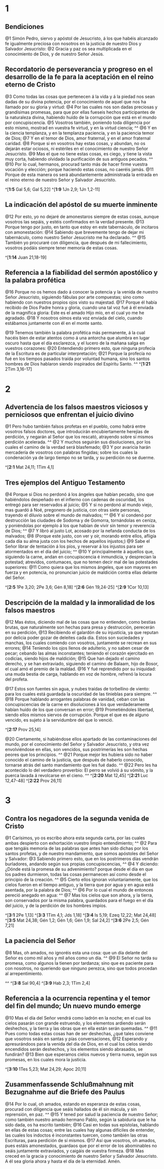 # 1 
## Bendiciones
@1 Simón Pedro, siervo y apóstol de Jesucristo, á los que habéis alcanzado fe igualmente preciosa con nosotros en la justicia de nuestro Dios y Salvador Jesucristo: @2 Gracia y paz os sea multiplicada en el conocimiento de Dios, y de nuestro Señor Jesús. 


## Recordatorio de perseverancia y progreso en el desarrollo de la fe para la aceptación en el reino eterno de Cristo
@3 Como todas las cosas que pertenecen á la vida y á la piedad nos sean dadas de su divina potencia, por el conocimiento de aquel que nos ha llamado por su gloria y virtud: @4 Por las cuales nos son dadas preciosas y grandísimas promesas, para que por ellas fueseis hechos participantes de la naturaleza divina, habiendo huído de la corrupción que está en el mundo por concupiscencia. @5 Vosotros también, poniendo toda diligencia por esto mismo, mostrad en vuestra fe virtud, y en la virtud ciencia; ^^ @6 Y en la ciencia templanza, y en la templanza paciencia, y en la paciencia temor de Dios; @7 Y en el temor de Dios, amor fraternal, y en el amor fraternal caridad. @8 Porque si en vosotros hay estas cosas, y abundan, no os dejarán estar ociosos, ni estériles en el conocimiento de nuestro Señor Jesucristo. @9 Mas el que no tiene estas cosas, es ciego, y tiene la vista muy corta, habiendo olvidado la purificación de sus antiguos pecados. ^^ @10 Por lo cual, hermanos, procurad tanto más de hacer firme vuestra vocación y elección; porque haciendo estas cosas, no caeréis jamás. @11 Porque de esta manera os será abundantemente administrada la entrada en el reino eterno de nuestro Señor y Salvador Jesucristo. 

^[**1:5** Gal 5,6; Gal 5,22] ^[**1:9** 1Jn 2,9; 1Jn 1,2-11]

## La indicación del apóstol de su muerte inminente
@12 Por esto, yo no dejaré de amonestaros siempre de estas cosas, aunque vosotros las sepáis, y estéis confirmados en la verdad presente. @13 Porque tengo por justo, en tanto que estoy en este tabernáculo, de incitaros con amonestación: @14 Sabiendo que brevemente tengo de dejar mi tabernáculo, como nuestro Señor Jesucristo me ha declarado. ^^ @15 También yo procuraré con diligencia, que después de mi fallecimiento, vosotros podáis siempre tener memoria de estas cosas. 

^[**1:14** Juan 21,18-19]

## Referencia a la fiabilidad del sermón apostólico y la palabra profética
@16 Porque no os hemos dado á conocer la potencia y la venida de nuestro Señor Jesucristo, siguiendo fábulas por arte compuestas; sino como habiendo con nuestros propios ojos visto su majestad. @17 Porque él había recibido de Dios Padre honra y gloria, cuando una tal voz fué á él enviada de la magnífica gloria: Este es el amado Hijo mío, en el cual yo me he agradado. @18 Y nosotros oímos esta voz enviada del cielo, cuando estábamos juntamente con él en el monte santo. 

@19 Tenemos también la palabra profética más permanente, á la cual hacéis bien de estar atentos como á una antorcha que alumbra en lugar oscuro hasta que el día esclarezca, y el lucero de la mañana salga en vuestros corazones: @20 Entendiendo primero esto, que ninguna profecía de la Escritura es de particular interpretación; @21 Porque la profecía no fué en los tiempos pasados traída por voluntad humana, sino los santos hombres de Dios hablaron siendo inspirados del Espíritu Santo. ^^ 
^[**1:21** 2Tim 3,16-17] 

# 2 
## Advertencia de los falsos maestros viciosos y perniciosos que enfrentan el juicio divino
@1 Pero hubo también falsos profetas en el pueblo, como habrá entre vosotros falsos doctores, que introducirán encubiertamente herejías de perdición, y negarán al Señor que los rescató, atrayendo sobre sí mismos perdición acelerada. ^^ @2 Y muchos seguirán sus disoluciones, por los cuales el camino de la verdad será blasfemado; @3 Y por avaricia harán mercadería de vosotros con palabras fingidas; sobre los cuales la condenación ya de largo tiempo no se tarda, y su perdición no se duerme. 

^[**2:1** Mat 24,11; 1Tim 4,1]

## Tres ejemplos del Antiguo Testamento
@4 Porque si Dios no perdonó á los ángeles que habían pecado, sino que habiéndolos despeñado en el infierno con cadenas de oscuridad, los entregó para ser reservados al juicio; @5 Y si no perdonó al mundo viejo, mas guardó á Noé, pregonero de justicia, con otras siete personas, trayendo el diluvio sobre el mundo de malvados; ^^ @6 Y si condenó por destrucción las ciudades de Sodoma y de Gomorra, tornándolas en ceniza, y poniéndolas por ejemplo á los que habían de vivir sin temor y reverencia de Dios; ^^ @7 Y libró al justo Lot, acosado por la nefanda conducta de los malvados; @8 (Porque este justo, con ver y oir, morando entre ellos, afligía cada día su alma justa con los hechos de aquellos injustos;) @9 Sabe el Señor librar de tentación á los píos, y reservar á los injustos para ser atormentados en el día del juicio; ^^ @10 Y principalmente á aquellos que, siguiendo la carne, andan en concupiscencia é inmundicia, y desprecian la potestad; atrevidos, contumaces, que no temen decir mal de las potestades superiores: @11 Como quiera que los mismos ángeles, que son mayores en fuerza y en potencia, no pronuncian juicio de maldición contra ellas delante del Señor. 

^[**2:5** 1Pe 3,20; 2Pe 3,6; Gén 8,18] ^[**2:6** Gén 19,24-25] ^[**2:9** 1Cor 10,13]

## Descripción de la maldad y la inmoralidad de los falsos maestros
@12 Mas éstos, diciendo mal de las cosas que no entienden, como bestias brutas, que naturalmente son hechas para presa y destrucción, perecerán en su perdición, @13 Recibiendo el galardón de su injusticia, ya que reputan por delicia poder gozar de deleites cada día. Estos son suciedades y manchas, los cuales comiendo con vosotros, juntamente se recrean en sus errores; @14 Teniendo los ojos llenos de adulterio, y no saben cesar de pecar; cebando las almas inconstantes; teniendo el corazón ejercitado en codicias, siendo hijos de maldición; @15 Que han dejado el camino derecho, y se han extraviado, siguiendo el camino de Balaam, hijo de Bosor, el cual amó el premio de la maldad. @16 Y fué reprendido por su iniquidad: una muda bestia de carga, hablando en voz de hombre, refrenó la locura del profeta. 

@17 Estos son fuentes sin agua, y nubes traídas de torbellino de viento: para los cuales está guardada la oscuridad de las tinieblas para siempre. ^^ @18 Porque hablando arrogantes palabras de vanidad, ceban con las concupiscencias de la carne en disoluciones á los que verdaderamente habían huído de los que conversan en error; @19 Prometiéndoles libertad, siendo ellos mismos siervos de corrupción. Porque el que es de alguno vencido, es sujeto á la servidumbre del que lo venció. 

^[**2:17** Prov 25,14]

@20 Ciertamente, si habiéndose ellos apartado de las contaminaciones del mundo, por el conocimiento del Señor y Salvador Jesucristo, y otra vez envolviéndose en ellas, son vencidos, sus postrimerías les son hechas peores que los principios. ^^ @21 Porque mejor les hubiera sido no haber conocido el camino de la justicia, que después de haberlo conocido, tornarse atrás del santo mandamiento que les fué dado. ^^ @22 Pero les ha acontecido lo del verdadero proverbio: El perro se volvió á su vómito, y la puerca lavada á revolcarse en el cieno. ^^ 
^[**2:20** Mat 12,45] ^[**2:21** Luc 12,47-48] ^[**2:22** Prov 26,11] 

# 3 
## Contra los negadores de la segunda venida de Cristo
@1 Carísimos, yo os escribo ahora esta segunda carta, por las cuales ambas despierto con exhortación vuestro limpio entendimiento; ^^ @2 Para que tengáis memoria de las palabras que antes han sido dichas por los santos profetas, y de nuestro mandamiento, que somos apóstoles del Señor y Salvador: @3 Sabiendo primero esto, que en los postrimeros días vendrán burladores, andando según sus propias concupiscencias, ^^ @4 Y diciendo: ¿Dónde está la promesa de su advenimiento? porque desde el día en que los padres durmieron, todas las cosas permanecen así como desde el principio de la creación. ^^ @5 Cierto ellos ignoran voluntariamente, que los cielos fueron en el tiempo antiguo, y la tierra que por agua y en agua está asentada, por la palabra de Dios; ^^ @6 Por lo cual el mundo de entonces pereció anegado en agua: ^^ @7 Mas los cielos que son ahora, y la tierra, son conservados por la misma palabra, guardados para el fuego en el día del juicio, y de la perdición de los hombres impíos. 

^[**3:1** 2Pe 1,13] ^[**3:3** 1Tim 4,1; Jds 1,18] ^[**3:4** Is 5,19; Ezeq 12,22; Mat 24,48] ^[**3:5** Mat 24,38; Gén 1,2; Gén 1,6; Gén 1,9; Sal 24,2] ^[**3:6** 2Pe 2,5; Gén 7,21]

## La paciencia del Señor
@8 Mas, oh amados, no ignoréis esta una cosa: que un día delante del Señor es como mil años y mil años como un día. ^^ @9 El Señor no tarda su promesa, como algunos la tienen por tardanza; sino que es paciente para con nosotros, no queriendo que ninguno perezca, sino que todos procedan al arrepentimiento. 

^^ 
^[**3:8** Sal 90,4] ^[**3:9** Hab 2,3; 1Tim 2,4]

## Referencia a la ocurrencia repentina y el temor del fin del mundo; Un nuevo mundo emerge
@10 Mas el día del Señor vendrá como ladrón en la noche; en el cual los cielos pasarán con grande estruendo, y los elementos ardiendo serán deshechos, y la tierra y las obras que en ella están serán quemadas. ^^ @11 Pues como todas estas cosas han de ser deshechas, ¿qué tales conviene que vosotros seáis en santas y pías conversaciones, @12 Esperando y apresurándoos para la venida del día de Dios, en el cual los cielos siendo encendidos serán deshechos, y los elementos siendo abrasados, se fundirán? @13 Bien que esperamos cielos nuevos y tierra nueva, según sus promesas, en los cuales mora la justicia. 

^[**3:10** 1Tes 5,23; Mat 24,29; Apoc 20,11]

## Zusammenfassende Schlußmahnung mit Bezugnahme auf die Briefe des Paulus
@14 Por lo cual, oh amados, estando en esperanza de estas cosas, procurad con diligencia que seáis hallados de él sin mácula, y sin reprensión, en paz. ^^ @15 Y tened por salud la paciencia de nuestro Señor; como también nuestro amado hermano Pablo, según la sabiduría que le ha sido dada, os ha escrito también; @16 Casi en todas sus epístolas, hablando en ellas de estas cosas; entre las cuales hay algunas difíciles de entender, las cuales los indoctos é inconstantes tuercen, como también las otras Escrituras, para perdición de sí mismos. @17 Así que vosotros, oh amados, pues estáis amonestados, guardaos que por el error de los abominables no seáis juntamente extraviados, y caigáis de vuestra firmeza. @18 Mas creced en la gracia y conocimiento de nuestro Señor y Salvador Jesucristo. A él sea gloria ahora y hasta el día de la eternidad. Amén. 